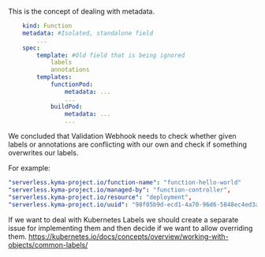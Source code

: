 This is the concept of dealing with metadata.
``` yaml
    kind: Function
    metadata: #Isolated, standalone field
        ...
    spec:
        template: #Old field that is being ignored
            labels
            annotations
        templates:
            functionPod:
                metadata: ...
                ...
            buildPod:
                metadata: ...
                ...
```
We concluded that Validation Webhook needs to check whether given labels or annotations are conflicting with our own and check if something overwrites our labels.

For example: 
``` yaml
"serverless.kyma-project.io/function-name": "function-hello-world"
"serverless.kyma-project.io/managed-by": "function-controller", 
"serverless.kyma-project.io/resource": "deployment", 
"serverless.kyma-project.io/uuid": "98f05b9d-ecd1-4a70-96d6-5848ec4ed3a7",
```

If we want to deal with Kubernetes Labels we should create a separate issue for implementing them and then decide if we want to allow overriding them.
https://kubernetes.io/docs/concepts/overview/working-with-objects/common-labels/







